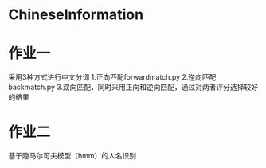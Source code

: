 # ChineseInformation
# 作业一
采用3种方式进行中文分词
1.正向匹配forwardmatch.py 2.逆向匹配backmatch.py 3.双向匹配，同时采用正向和逆向匹配，通过对两者评分选择较好的结果
# 作业二
基于隐马尔可夫模型（hmm）的人名识别

